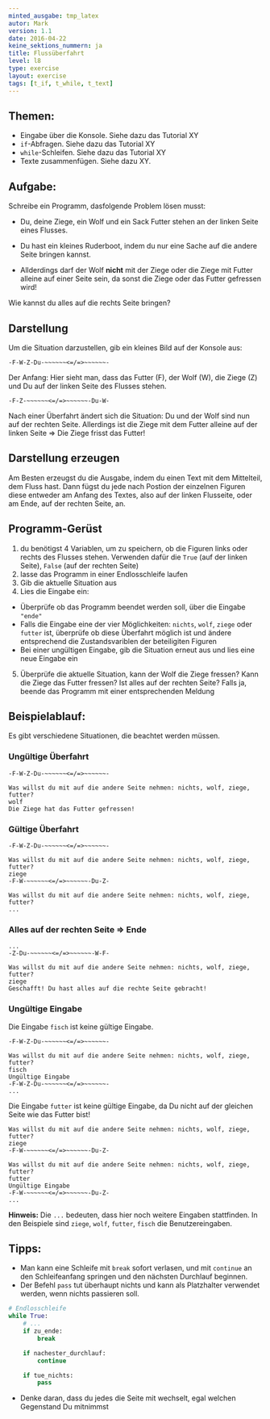 ```yaml
---
minted_ausgabe: tmp_latex
autor: Mark  
version: 1.1  
date: 2016-04-22  
keine_sektions_nummern: ja  
title: Flussüberfahrt
level: l8
type: exercise
layout: exercise
tags: [t_if, t_while, t_text]
---
```


## Themen:
- Eingabe über die Konsole. Siehe dazu das Tutorial XY
- `if`-Abfragen. Siehe dazu das Tutorial XY
- `while`-Schleifen. Siehe dazu das Tutorial XY
- Texte zusammenfügen. Siehe dazu XY.

## Aufgabe:
Schreibe ein Programm, dasfolgende Problem lösen musst:

- Du, deine Ziege, ein Wolf und ein Sack Futter stehen an der linken Seite eines Flusses.

- Du hast ein kleines Ruderboot, indem du nur eine Sache auf die andere Seite bringen kannst.  

- Allderdings darf der Wolf **nicht** mit der Ziege oder die Ziege mit Futter alleine auf einer Seite sein, da sonst die Ziege oder das Futter gefressen wird!  

Wie kannst du alles auf die rechts Seite bringen?

## Darstellung

Um die Situation darzustellen, gib ein kleines Bild auf der Konsole aus:

```
-F-W-Z-Du-~~~~~~<=/=>~~~~~~-
```
Der Anfang: Hier sieht man, dass das Futter (F), der Wolf (W), die Ziege (Z) und Du auf der
linken Seite des Flusses stehen.

```
-F-Z-~~~~~~<=/=>~~~~~~-Du-W-
```
Nach einer Überfahrt ändert sich die Situation: Du und der Wolf sind nun auf der rechten Seite. Allerdings ist die Ziege mit dem Futter alleine auf der linken Seite => Die Ziege frisst das Futter!

## Darstellung erzeugen

Am Besten erzeugst du die Ausgabe, indem du einen Text mit dem Mittelteil, dem Fluss hast. Dann fügst du jede nach Postion der einzelnen Figuren diese entweder am
Anfang des Textes, also auf der linken Flusseite, oder am Ende, auf der rechten Seite, an.

## Programm-Gerüst
1. du benötigst 4 Variablen, um zu speichern, ob die Figuren links oder rechts des Flusses stehen. Verwenden dafür die `True` (auf der linken Seite), `False` (auf der rechten Seite)
2. lasse das Programm in einer Endlosschleife laufen
3. Gib die aktuelle Situation aus
4. Lies die Eingabe ein:
  - Überprüfe ob das Programm beendet werden soll, über die Eingabe `"ende"`
  - Falls die Eingabe eine der vier Möglichkeiten: `nichts`, `wolf`, `ziege` oder `futter` ist, überprüfe ob diese Überfahrt möglich ist und ändere entsprechend die Zustandsvariblen der beteiligiten Figuren
  - Bei einer ungültigen Eingabe, gib die Situation erneut aus und lies eine neue Eingabe ein
5. Überprüfe die aktuelle Situation, kann der Wolf die Ziege fressen? Kann die Ziege das Futter fressen? Ist alles auf der rechten Seite? Falls ja, beende das Programm mit einer entsprechenden Meldung


## Beispielablauf:
Es gibt verschiedene Situationen, die beachtet werden müssen.

### Ungültige Überfahrt

```
-F-W-Z-Du-~~~~~~<=/=>~~~~~~-

Was willst du mit auf die andere Seite nehmen: nichts, wolf, ziege, futter?
wolf
Die Ziege hat das Futter gefressen!
```

### Gültige Überfahrt

```
-F-W-Z-Du-~~~~~~<=/=>~~~~~~-

Was willst du mit auf die andere Seite nehmen: nichts, wolf, ziege, futter?
ziege
-F-W-~~~~~~<=/=>~~~~~~-Du-Z-

Was willst du mit auf die andere Seite nehmen: nichts, wolf, ziege, futter?
...
```

### Alles auf der rechten Seite => Ende

```
...
-Z-Du-~~~~~~<=/=>~~~~~~-W-F-

Was willst du mit auf die andere Seite nehmen: nichts, wolf, ziege, futter?
ziege
Geschafft! Du hast alles auf die rechte Seite gebracht!
```

### Ungültige Eingabe
Die Eingabe `fisch` ist keine gültige Eingabe.

```
-F-W-Z-Du-~~~~~~<=/=>~~~~~~-

Was willst du mit auf die andere Seite nehmen: nichts, wolf, ziege, futter?
fisch
Ungültige Eingabe
-F-W-Z-Du-~~~~~~<=/=>~~~~~~-
...
```

Die Eingabe `futter` ist keine gültige Eingabe, da Du nicht auf der gleichen Seite wie das Futter bist!

```
Was willst du mit auf die andere Seite nehmen: nichts, wolf, ziege, futter?
ziege
-F-W-~~~~~~<=/=>~~~~~~-Du-Z-

Was willst du mit auf die andere Seite nehmen: nichts, wolf, ziege, futter?
futter
Ungültige Eingabe
-F-W-~~~~~~<=/=>~~~~~~-Du-Z-
...
```

**Hinweis:** Die `...` bedeuten, dass hier noch weitere Eingaben stattfinden. In den Beispiele sind `ziege`, `wolf`, `futter`, `fisch` die Benutzereingaben.


## Tipps:

- Man kann eine Schleife mit `break` sofort verlasen, und mit `continue` an den Schleifeanfang springen und den nächsten Durchlauf beginnen.
- Der Befehl `pass` tut überhaupt nichts und kann als Platzhalter verwendet werden, wenn nichts passieren soll.

```python
# Endlosschleife
while True:
    # ...
    if zu_ende:
        break

    if nachester_durchlauf:
        continue

    if tue_nichts:
        pass       

```

- Denke daran, dass du jedes die Seite mit wechselt, egal welchen Gegenstand Du mitnimmst
